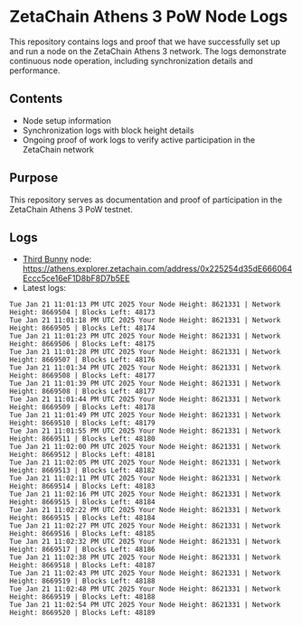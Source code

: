 # ZetaChain Athens 3 PoW Node Logs
This repository contains logs and proof that we have successfully set up and run a node on the ZetaChain Athens 3 network. The logs demonstrate continuous node operation, including synchronization details and performance.

## Contents
- Node setup information
- Synchronization logs with block height details
- Ongoing proof of work logs to verify active participation in the ZetaChain network

## Purpose
This repository serves as documentation and proof of participation in the ZetaChain Athens 3 PoW testnet.

## Logs

- [Third Bunny](https://thirdbunny.xyz/) node: https://athens.explorer.zetachain.com/address/0x225254d35dE666064Eccc5ce16eF1D8bF8D7b5EE
- Latest logs:
```
Tue Jan 21 11:01:13 PM UTC 2025 Your Node Height: 8621331 | Network Height: 8669504 | Blocks Left: 48173
Tue Jan 21 11:01:18 PM UTC 2025 Your Node Height: 8621331 | Network Height: 8669505 | Blocks Left: 48174
Tue Jan 21 11:01:23 PM UTC 2025 Your Node Height: 8621331 | Network Height: 8669506 | Blocks Left: 48175
Tue Jan 21 11:01:28 PM UTC 2025 Your Node Height: 8621331 | Network Height: 8669507 | Blocks Left: 48176
Tue Jan 21 11:01:34 PM UTC 2025 Your Node Height: 8621331 | Network Height: 8669508 | Blocks Left: 48177
Tue Jan 21 11:01:39 PM UTC 2025 Your Node Height: 8621331 | Network Height: 8669508 | Blocks Left: 48177
Tue Jan 21 11:01:44 PM UTC 2025 Your Node Height: 8621331 | Network Height: 8669509 | Blocks Left: 48178
Tue Jan 21 11:01:49 PM UTC 2025 Your Node Height: 8621331 | Network Height: 8669510 | Blocks Left: 48179
Tue Jan 21 11:01:55 PM UTC 2025 Your Node Height: 8621331 | Network Height: 8669511 | Blocks Left: 48180
Tue Jan 21 11:02:00 PM UTC 2025 Your Node Height: 8621331 | Network Height: 8669512 | Blocks Left: 48181
Tue Jan 21 11:02:05 PM UTC 2025 Your Node Height: 8621331 | Network Height: 8669513 | Blocks Left: 48182
Tue Jan 21 11:02:11 PM UTC 2025 Your Node Height: 8621331 | Network Height: 8669514 | Blocks Left: 48183
Tue Jan 21 11:02:16 PM UTC 2025 Your Node Height: 8621331 | Network Height: 8669515 | Blocks Left: 48184
Tue Jan 21 11:02:22 PM UTC 2025 Your Node Height: 8621331 | Network Height: 8669515 | Blocks Left: 48184
Tue Jan 21 11:02:27 PM UTC 2025 Your Node Height: 8621331 | Network Height: 8669516 | Blocks Left: 48185
Tue Jan 21 11:02:32 PM UTC 2025 Your Node Height: 8621331 | Network Height: 8669517 | Blocks Left: 48186
Tue Jan 21 11:02:38 PM UTC 2025 Your Node Height: 8621331 | Network Height: 8669518 | Blocks Left: 48187
Tue Jan 21 11:02:43 PM UTC 2025 Your Node Height: 8621331 | Network Height: 8669519 | Blocks Left: 48188
Tue Jan 21 11:02:48 PM UTC 2025 Your Node Height: 8621331 | Network Height: 8669519 | Blocks Left: 48188
Tue Jan 21 11:02:54 PM UTC 2025 Your Node Height: 8621331 | Network Height: 8669520 | Blocks Left: 48189
```
